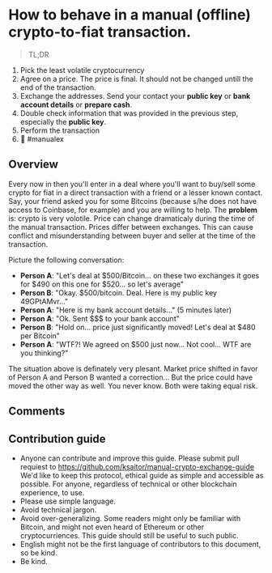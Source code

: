 # How to behave in a manual (offline) crypto-to-fiat transaction.

> TL;DR
1. Pick the least volatile cryptocurrency 
1. Agree on a price. The price is final. It should not be changed untill the end of the transaction.
1. Exchange the addresses. Send your contact your **public key** or **bank account details** or **prepare cash**. 
1. Double check information that was provided in the previous step, especially the **public key**.
1. Perform the transaction
1. 🍻 #manualex



## Overview
Every now in then you'll enter in a deal where you'll want to buy/sell some crypto for fiat in a direct transaction with a friend or a lesser known contact.
Say, your friend asked you for some Bitcoins (because s/he does not have access to Coinbase, for example) and you are willing to help.
The **problem** is: crypto is very volotile. Price can change dramaticaly during the time of the manual transaction. Prices differ between exchanges. This can cause conflict and misunderstanding between buyer and seller at the time of the transaction.

Picture the following conversation:
- **Person A**: "Let's deal at $500/Bitcoin… on these two exchanges it goes for $490 on this one for $520… so let's average"
- **Person B**: "Okay. $500/bitcoin. Deal. Here is my public key 49GPtAMvr…"
- **Person A**: "Here is my bank account details…"
(5 minutes later)
- **Person A**: "Ok. Sent $$$ to your bank account"
- **Person B**: "Hold on… price just significantly moved! Let's deal at $480 per Bitcoin"
- **Person A**: "WTF?! We agreed on $500 just now… Not cool… WTF are you thinking?"

The situation above is definately very plesant. Market price shifted in favor of Person A and Person B wanted a correction… But the price could have moved the other way as well. You never know. Both were taking equal risk.

## Comments 

## Contribution guide
- Anyone can contribute and improve this guide. Please submit pull requiest to https://github.com/ksaitor/manual-crypto-exchange-guide
We'd like to keep this protocol, ethical guide as simple and accessible as possible. For anyone, regardless of technical or other blockchain experience, to use.
- Please use simple language.
- Avoid technical jargon. 
- Avoid over-generalizing. Some readers might only be familiar with Bitcoin, and might not even heard of Ethereum or other cryptocurriences. This guide should still be useful to such public.
- English might not be the first language of contributors to this document, so be kind.
- Be kind.
